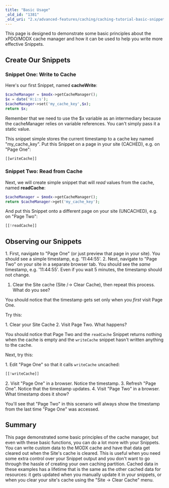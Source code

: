 ```yaml
---
title: "Basic Usage"
_old_id: "1381"
_old_uri: "2.x/advanced-features/caching/caching-tutorial-basic-snippets"
---
```


This page is designed to demonstrate some basic principles about the xPDO/MODX cache manager and how it can be used to help you write more effective Snippets.

## Create Our Snippets

### Snippet One: Write to Cache

Here's our first Snippet, named **cacheWrite**:

``` php 
$cacheManager = $modx->getCacheManager();
$x = date('H:i:s');
$cacheManager->set('my_cache_key',$x);
return $x;
```

Remember that we need to use the $x variable as an intermediary because the cacheManager relies on variable references. You can't simply pass it a static value.

This snippet simple stores the current timestamp to a cache key named "my\_cache\_key". Put this Snippet on a page in your site (CACHED), e.g. on "Page One":

``` php 
[[writeCache]]
```

### Snippet Two: Read from Cache

Next, we will create simple snippet that will _read_ values from the cache, named **readCache**:

``` php 
$cacheManager = $modx->getCacheManager();
return $cacheManager->get('my_cache_key');
```

And put this Snippet onto a different page on your site (UNCACHED), e.g. on "Page Two":

``` php 
[[!readCache]]
```

## Observing our Snippets

1\. First, navigate to "Page One" (or just preview that page in your site). You should see a simple timestamp, e.g. '11:44:55'. 
2\. Next, navigate to "Page Two" on your site in a separate browser tab. You should see the _same_ timestamp, e.g. '11:44:55'. Even if you wait 5 minutes, the timestamp should not change.

1. Clear the Site cache (Site /-> Clear Cache), then repeat this process. What do you see?

You should notice that the timestamp gets set only when you _first_ visit Page One.

Try this:

1\. Clear your Site Cache 
2\. Visit Page Two. What happens?

You should notice that Page Two and the `readCache` Snippet returns nothing when the cache is empty and the `writeCache` snippet hasn't written anything to the cache.

Next, try this:

1\. Edit "Page One" so that it calls `writeCache` uncached:

``` php 
[[!writeCache]]
```

2\. Visit "Page One" in a browser. Notice the timestamp. 
3\. Refresh "Page One". Notice that the timestamp updates. 
4\. Visit "Page Two" in a browser. What timestamp does it show?

You'll see that "Page Two" in this scenario will always show the timestamp from the last time "Page One" was accessed.

## Summary

This page demonstrated some basic principles of the cache manager, but even with these basic functions, you can do a lot more with your Snippets. You can write custom data to the MODX cache and have that data get cleared out when the Site's cache is cleared. This is useful when you need some extra control over your Snippet output and you don't want to go through the hassle of creating your own caching partition. Cached data in these examples has a lifetime that is the same as the other cached data for resources: it gets updated when you manually update it in your snippets, or when you clear your site's cache using the "Site -> Clear Cache" menu.
